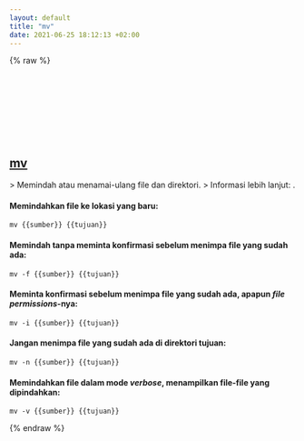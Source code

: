 ```yaml
---
layout: default
title: "mv"
date: 2021-06-25 18:12:13 +02:00
---
```

{% raw %}
<h2 id="mv">
  <a href="/id/common/mv.html">mv</a> <a href="#mv"><svg class="icon">
    <use href="/assets/images/unicode_sprite.svg#link" />
  </svg></a>
</h2>
> Memindah atau menamai-ulang file dan direktori.
> Informasi lebih lanjut: <https://www.gnu.org/software/coreutils/mv>.

#### Memindahkan file ke lokasi yang baru:
```shell
mv {{sumber}} {{tujuan}}
```
#### Memindah tanpa meminta konfirmasi sebelum menimpa file yang sudah ada:
```shell
mv -f {{sumber}} {{tujuan}}
```
#### Meminta konfirmasi sebelum menimpa file yang sudah ada, apapun *file permissions*-nya:
```shell
mv -i {{sumber}} {{tujuan}}
```
#### Jangan menimpa file yang sudah ada di direktori tujuan:
```shell
mv -n {{sumber}} {{tujuan}}
```
#### Memindahkan file dalam mode *verbose*, menampilkan file-file yang dipindahkan:
```shell
mv -v {{sumber}} {{tujuan}}
```
{% endraw %}